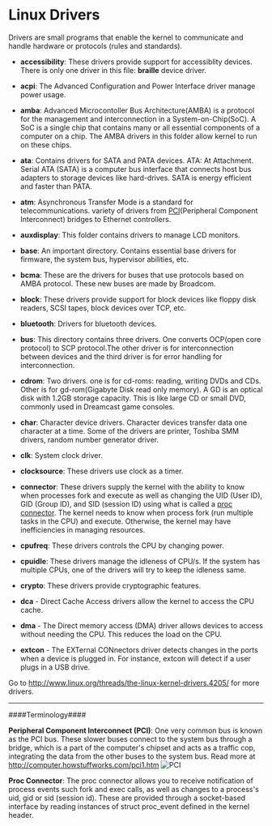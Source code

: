 Linux Drivers
=============

Drivers are small programs that enable the kernel to communicate and handle hardware or protocols (rules and standards).



* **accessibility**: These drivers provide support for accessiblity devices. There is only one driver in this file: **braille** device driver.

* **acpi**: The Advanced Configuration and Power Interface driver manage power usage.

* **amba**: Advanced Microcontoller Bus Architecture(AMBA) is a protocol for the management and interconnection in a System-on-Chip(SoC). A SoC is a single chip that contains many or all essential components of a computer on a chip. The AMBA drivers in this folder allow kernel to run on these chips.

* **ata**: Contains drivers for SATA and PATA devices. ATA: At Attachment. Serial ATA (SATA) is a computer bus interface that connects host bus adapters to storage devices like hard-drives. SATA is energy efficient and faster than PATA.

* **atm**: Asynchronous Transfer Mode is a standard for telecommunications. variety of drivers from [PCI](#pci)(Peripheral Component Interconnect) bridges to Ethernet controllers. 

* **auxdisplay**: This folder contains drivers to manage LCD monitors. 

* **base**: An important directory. Contains essential base drivers for firmware, the system bus, hypervisor abilities, etc.

* **bcma**: These are the drivers for buses that use protocols based on AMBA protocol. These new buses are made by Broadcom.

* **block**: These drivers provide support for block devices like floppy disk readers, SCSI tapes, block devices over TCP, etc.

* **bluetooth**: Drivers for bluetooth devices. 

* **bus**: This directory contains three drivers. One converts OCP(open core protocol) to SCP protocol.The other driver is for interconnection between devices and the third driver is for error handling for interconnection.

* **cdrom**: Two drivers. one is for cd-roms: reading, writing DVDs and CDs. Other is for gd-rom(Gigabyte Disk read only memory). A GD is an optical disk with 1.2GB storage capacity. This is like large CD or small DVD, commonly used in Dreamcast game consoles.

* **char**: Character device drivers. Character devices transfer data one character at a time. Some of the drivers are printer, Toshiba SMM drivers, random number generator driver.

* **clk**: System clock driver.

* **clocksource**: These drivers use clock as a timer.

* **connector**:  These drivers supply the kernel with the ability to know when processes fork and execute as well as changing the UID (User ID), GID (Group ID), and SID (session ID) using what is called a [proc connector](#pro_connect). The kernel needs to know when process fork (run multiple tasks in the CPU) and execute. Otherwise, the kernel may have inefficiencies in managing resources.

* **cpufreq**: These drivers controls the CPU by changing power.

* **cpuidle**: These drivers manage the idleness of CPU/s. If the system has multiple CPUs, one of the drivers will try to keep the idleness same.

* **crypto**: These drivers provide cryptographic features.

* **dca** - Direct Cache Access drivers allow the kernel to access the CPU cache. 

* **dma** - The Direct memory access (DMA) driver allows devices to access without needing the CPU. This reduces the load on the CPU.

* **extcon** - The EXTernal CONnectors driver detects changes in the ports when a device is plugged in. For instance, extcon will detect if a user plugs in a USB drive. 


Go to http://www.linux.org/threads/the-linux-kernel-drivers.4205/ for more drivers.


---

####Terminology####

<a name="pci"></a>
**Peripheral Component Interconnect (PCI)**:  One very common bus is known as the PCI bus. These slower buses connect to the system bus through a bridge, which is a part of the computer's chipset and acts as a traffic cop, integrating the data from the other buses to the system bus. Read more at http://computer.howstuffworks.com/pci1.htm ![PCI](https://gist.github.com/goyalankit/8074196/raw/a369d62d453cc4c0b6134c127e9efe603c445e53/pci-diagram.gif)

<a name="pro_connect"></a>
**Proc Connector**: The proc connector allows you to receive notification of process events such fork and exec calls, as well as changes to a process's uid, gid or sid (session id). These are provided through a socket-based interface by reading instances of struct proc_event defined in the kernel header.
